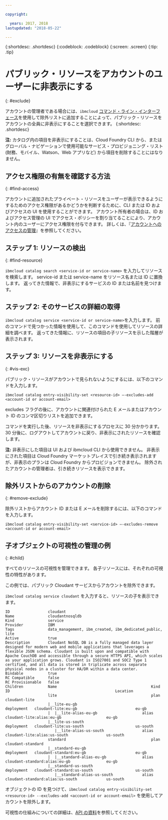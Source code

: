 ```yaml
---

copyright:

  years: 2017, 2018
lastupdated: "2018-05-22"

---
```


{:shortdesc: .shortdesc}
{:codeblock: .codeblock}
{:screen: .screen}
{:tip: .tip}

# パブリック・リソースをアカウントのユーザーに非表示にする
{: #exclude}

アカウントの管理者である場合には、`ibmcloud` [コマンド・ライン・インターフェース](/docs/cli/reference/bluemix_cli/bx_cli.html#ibmcloud_catalog_entry_visibility_set)を使用して除外リストに追加することによって、パブリック・リソースをアカウントの全員に非表示にすることを選択できます。
{:shortdesc: .shortdesc}

**注:** カタログ内の項目を非表示にすることは、Cloud Foundry CLI から、またはグローバル・ナビゲーションで使用可能なサービス・プロビジョニング・リスト (財務、モバイル、Watson、Web アプリなど) から項目を削除することにはなりません。

## アクセス権限の有無を確認する方法
{: #find-access}

アカウントに追加されたプライベート・リソースをユーザーが表示できるようにするためのアクセス権限があるかどうかを判断するために、CLI または ID およびアクセスの UI を使用することができます。 アカウント所有者の場合は、ID およびアクセス管理の UI でアクセス・ポリシーを割り当てることにより、アカウント内のユーザーにアクセス権限を付与できます。 詳しくは、『[アカウントへのアクセスの管理](access.html)』を参照してください。

## ステップ 1: リソースの検出
{: #find-resource}

`ibmcloud catalog search <service-id or service-name>` を入力してリソースを検索します。 service-id または service-name をリソース名または ID に置換します。 返ってきた情報で、非表示にするサービスの ID または名前を見つけます。

## ステップ 2: そのサービスの詳細の取得

`ibmcloud catalog service <service-id or service-name>`を入力します。 前のコマンドで見つかった情報を使用して、このコマンドを使用してリソースの詳細を調べます。 返ってきた情報に、リソースの項目の子リソースを示した階層が表示されます。

## ステップ 3: リソースを非表示にする
{: #vis-exc}

パブリック・リソースがアカウントで見られないようにするには、以下のコマンドを入力します。

`ibmcloud catalog entry-visibility-set <resource-id> —-excludes-add <account-id or account-email>`

excludes フラグの後に、アカウントに関連付けられた E メールまたはアカウント ID のコンマ区切りリストを追加できます。

コマンドを実行した後、リソースを非表示にするプロセスに 30 分かかります。 30 分後に、ログアウトしてアカウントに戻り、非表示にされたリソースを確認します。

**注:** 非表示にした項目は UI および ibmcloud CLI から使用できません。 非表示にされた項目は Cloud Foundry マーケットプレイスで引き続き表示されますが、非表示のプランは Cloud Foundry からプロビジョンできません。 除外されたアカウントの管理者は、引き続きリソースを表示できます。

## 除外リストからのアカウントの削除
{: #remove-exclude}

除外リストからアカウント ID または E メールを削除するには、以下のコマンドを入力します。

`ibmcloud catalog entry-visibility-set <service-id> —-excludes-remove <account-id or account-email>`

## 子オブジェクトの可視性の管理の例
{: #child}

すべてのリソースの可視性を管理できます。 各子リソースには、それぞれの可視性の特性があります。

この例では、パブリック Cloudant サービスからアカウントを除外できます。

`ibmcloud catalog service cloudant` を入力すると、リソースの子を表示できます。

```
ID                 cloudant
Name               cloudantnosqldb
Kind               service
Provider           IBM
Tags               data_management, ibm_created, ibm_dedicated_public, lite
Active             true
Description        Cloudant NoSQL DB is a fully managed data layer designed for modern web and mobile applications that leverages a flexible JSON schema. Cloudant is built upon and compatible with Apache CouchDB and accessible through a secure HTTPS API, which scales as your application grows. Cloudant is ISO27001 and SOC2 Type 1 certified, and all data is stored in triplicate across separate physical nodes in a cluster for HA/DR within a data center.
Bindable           true
RC Compatible      false
RC Provisionable   false
Children           Name                                          Kind         ID                                               Location
                   lite                                          plan         cloudant-lite
                   |__lite-eu-gb                             deployment   cloudant-lite:eu-gb                          eu-gb
                   |  |__lite-alias-eu-gb                    alias        cloudant-lite:alias:eu-gb                    eu-gb
                   |__lite-us-south                          deployment   cloudant-lite:us-south                       us-south
                      |__lite-alias-us-south                 alias        cloudant-lite:alias:us-south                 us-south
                   standard                                      plan         cloudant-standard
                   |__standard-eu-gb                         deployment   cloudant-standard:eu-gb                      eu-gb
                   |  |__standard-alias-eu-gb                alias        cloudant-standard:alias:eu-gb                eu-gb
                   |__standard-us-south                      deployment   cloudant-standard:us-south                   us-south
                      |__standard-alias-us-south             alias        cloudant-standard:alias:us-south             us-south
```

オブジェクトの ID を見つけて、`ibmcloud catalog entry-visibility-set <resource-id> --excludes-add <account-id or account-email>` を使用してアカウントを除外します。

可視性の仕組みについての詳細は、[API の資料](https://console.bluemix.net/apidocs/682)を参照してください。
